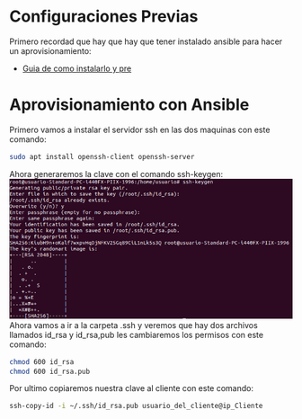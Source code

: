 # Configuraciones Previas
Primero recordad que hay que hay que tener instalado ansible para hacer un aprovisionamiento:  
- [Guia de como instalarlo y pre](https://github.com/AlvaroAMGX/Aprovisionamiento_con_Ansible/blob/main/Instalación.md)
# Aprovisionamiento con Ansible
Primero vamos a instalar el servidor ssh en las dos maquinas con este comando:
```bash
sudo apt install openssh-client openssh-server
```
Ahora generaremos la clave con el comando ssh-keygen:  
![keygen](https://github.com/AlvaroAMGX/Aprovisionamiento_con_Ansible/blob/main/imagenes/ansible2.png)  
Ahora vamos a ir a la carpeta .ssh y veremos que hay dos archivos llamados id_rsa y id_rsa,pub les cambiaremos los permisos con este comando:
```bash
chmod 600 id_rsa
chmod 600 id_rsa.pub
```
Por ultimo copiaremos nuestra clave al cliente con este comando:
```bash
ssh-copy-id -i ~/.ssh/id_rsa.pub usuario_del_cliente@ip_Cliente
```
